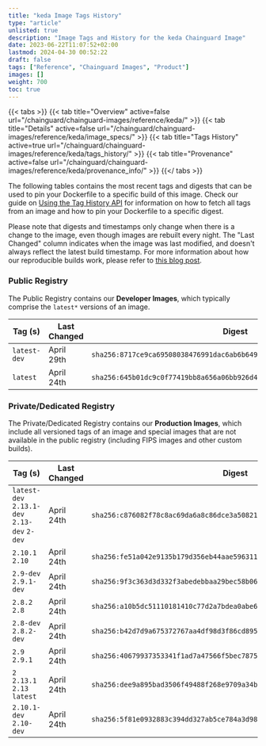 ```yaml
---
title: "keda Image Tags History"
type: "article"
unlisted: true
description: "Image Tags and History for the keda Chainguard Image"
date: 2023-06-22T11:07:52+02:00
lastmod: 2024-04-30 00:52:22
draft: false
tags: ["Reference", "Chainguard Images", "Product"]
images: []
weight: 700
toc: true
---
```


{{< tabs >}}
{{< tab title="Overview" active=false url="/chainguard/chainguard-images/reference/keda/" >}}
{{< tab title="Details" active=false url="/chainguard/chainguard-images/reference/keda/image_specs/" >}}
{{< tab title="Tags History" active=true url="/chainguard/chainguard-images/reference/keda/tags_history/" >}}
{{< tab title="Provenance" active=false url="/chainguard/chainguard-images/reference/keda/provenance_info/" >}}
{{</ tabs >}}

The following tables contains the most recent tags and digests that can be used to pin your Dockerfile to a specific build of this image. Check our guide on [Using the Tag History API](/chainguard/chainguard-images/using-the-tag-history-api/) for information on how to fetch all tags from an image and how to pin your Dockerfile to a specific digest.

Please note that digests and timestamps only change when there is a change to the image, even though images are rebuilt every night. The "Last Changed" column indicates when the image was last modified, and doesn't always reflect the latest build timestamp. For more information about how our reproducible builds work, please refer to [this blog post](https://www.chainguard.dev/unchained/reproducing-chainguards-reproducible-image-builds).

### Public Registry
The Public Registry contains our **Developer Images**, which typically comprise the `latest*` versions of an image.

| Tag (s)       | Last Changed | Digest                                                                    |
|---------------|--------------|---------------------------------------------------------------------------|
|  `latest-dev` | April 29th   | `sha256:8717ce9ca69508038476991dac6ab6b649750cd0c0dac987075c5768c9e22a7a` |
|  `latest`     | April 24th   | `sha256:645b01dc9c0f77419bb8a656a06bb926d4a401c21e3810ba0a3ccf97febcab63` |


### Private/Dedicated Registry
The Private/Dedicated Registry contains our **Production Images**, which include all versioned tags of an image and special images that are not available in the public registry (including FIPS images and other custom builds).

| Tag (s)                                       | Last Changed | Digest                                                                    |
|-----------------------------------------------|--------------|---------------------------------------------------------------------------|
|  `latest-dev` `2.13.1-dev` `2.13-dev` `2-dev` | April 24th   | `sha256:c876082f78c8ac69da6a8c86dce3a50821483bc9b09b583f7d1de7f46a56bfc8` |
|  `2.10.1` `2.10`                              | April 24th   | `sha256:fe51a042e9135b179d356eb44aae5963114cb8aac30954de84d98613809e73a4` |
|  `2.9-dev` `2.9.1-dev`                        | April 24th   | `sha256:9f3c363d3d332f3abedebbaa29bec58b06e7ec6ae7af2763a9583f9add777cf0` |
|  `2.8.2` `2.8`                                | April 24th   | `sha256:a10b5dc51110181410c77d2a7bdea0abe68f3aeb3a85927e4a79b7b32d81ea6b` |
|  `2.8-dev` `2.8.2-dev`                        | April 24th   | `sha256:b42d7d9a675372767aa4df98d3f86cd895a9352684bfc34037ccc7bc8cb5aaca` |
|  `2.9` `2.9.1`                                | April 24th   | `sha256:40679937353341f1ad7a47566f5bec787595b9d307ac051a60e164e52413d209` |
|  `2` `2.13.1` `2.13` `latest`                 | April 24th   | `sha256:dee9a895bad3506f49488f268e9709a34b313b12def6f7725f46ee84b1448b6d` |
|  `2.10.1-dev` `2.10-dev`                      | April 24th   | `sha256:5f81e0932883c394dd327ab5ce784a3d986ecbb5bfd7439d2e31a2e6f81b19eb` |

